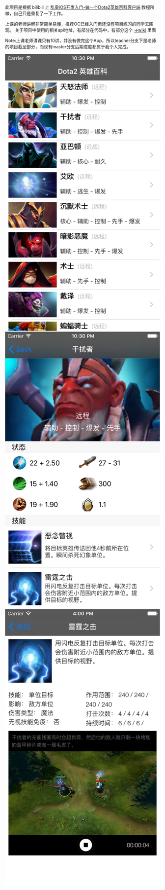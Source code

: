 此项目是根据 bilibili 上 [乱童iOS开发入门-做一个Dota2英雄百科客户端](http://space.bilibili.com/9520985/#!/video/0//1) 教程所做，自己只是重复了一下工作。

上课的老师讲解非常简单易懂，推荐OC已经入门但还没有项目练习的同学去围观。
关于项目中使用的相关api地址，有部分在代码中，有部分这个 [->wiki](https://wiki.teamfortress.com/wiki/User:RJackson/Dota2API) 里面

Note:上课老师讲课只有10讲，并没有做完这个App，所以teacher分支下是老师的项目截至部分，而现有master分支后期进度都属于我个人完成。

![](./Screenshot/v5_ss2.png)
![](./Screenshot/v5_ss1.png)
![](./Screenshot/v6_ss1.png)
